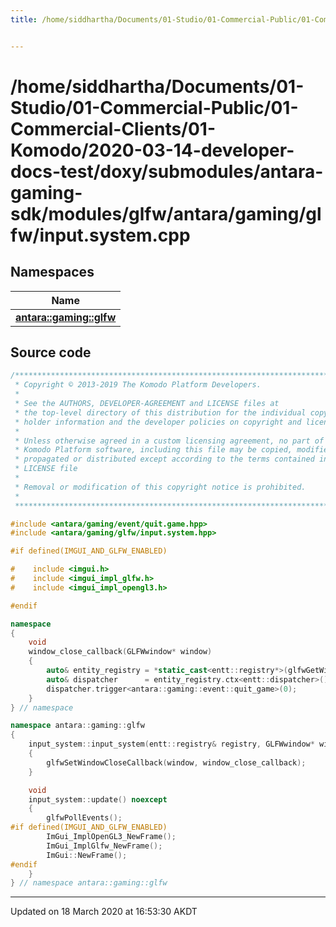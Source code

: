 ```yaml
---
title: /home/siddhartha/Documents/01-Studio/01-Commercial-Public/01-Commercial-Clients/01-Komodo/2020-03-14-developer-docs-test/doxy/submodules/antara-gaming-sdk/modules/glfw/antara/gaming/glfw/input.system.cpp


---
```


# /home/siddhartha/Documents/01-Studio/01-Commercial-Public/01-Commercial-Clients/01-Komodo/2020-03-14-developer-docs-test/doxy/submodules/antara-gaming-sdk/modules/glfw/antara/gaming/glfw/input.system.cpp







## Namespaces

| Name           |
| -------------- |
| **[antara::gaming::glfw](Namespaces/namespaceantara_1_1gaming_1_1glfw.md)**  |














## Source code

```cpp
/******************************************************************************
 * Copyright © 2013-2019 The Komodo Platform Developers.                      *
 *                                                                            *
 * See the AUTHORS, DEVELOPER-AGREEMENT and LICENSE files at                  *
 * the top-level directory of this distribution for the individual copyright  *
 * holder information and the developer policies on copyright and licensing.  *
 *                                                                            *
 * Unless otherwise agreed in a custom licensing agreement, no part of the    *
 * Komodo Platform software, including this file may be copied, modified,     *
 * propagated or distributed except according to the terms contained in the   *
 * LICENSE file                                                               *
 *                                                                            *
 * Removal or modification of this copyright notice is prohibited.            *
 *                                                                            *
 ******************************************************************************/

#include <antara/gaming/event/quit.game.hpp>
#include <antara/gaming/glfw/input.system.hpp>

#if defined(IMGUI_AND_GLFW_ENABLED)

#    include <imgui.h>
#    include <imgui_impl_glfw.h>
#    include <imgui_impl_opengl3.h>

#endif

namespace
{
    void
    window_close_callback(GLFWwindow* window)
    {
        auto& entity_registry = *static_cast<entt::registry*>(glfwGetWindowUserPointer(window));
        auto& dispatcher      = entity_registry.ctx<entt::dispatcher>();
        dispatcher.trigger<antara::gaming::event::quit_game>(0);
    }
} // namespace

namespace antara::gaming::glfw
{
    input_system::input_system(entt::registry& registry, GLFWwindow* window) : system(registry), window_(window)
    {
        glfwSetWindowCloseCallback(window, window_close_callback);
    }

    void
    input_system::update() noexcept
    {
        glfwPollEvents();
#if defined(IMGUI_AND_GLFW_ENABLED)
        ImGui_ImplOpenGL3_NewFrame();
        ImGui_ImplGlfw_NewFrame();
        ImGui::NewFrame();
#endif
    }
} // namespace antara::gaming::glfw
```


-------------------------------

Updated on 18 March 2020 at 16:53:30 AKDT
